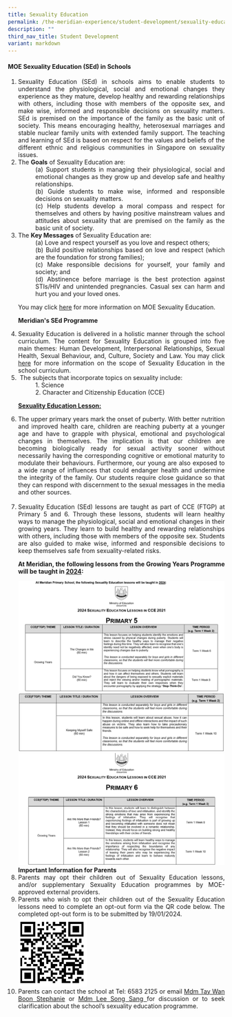 ```yaml
---
title: Sexuality Education
permalink: /the-meridian-experience/student-development/sexuality-education/
description: ""
third_nav_title: Student Development
variant: markdown
---
```

#### MOE Sexuality Education (SEd) in Schools

<ol align="justify">
  <li>Sexuality Education (SEd) in schools aims to enable students to understand the physiological, social and emotional changes they experience as they mature, develop healthy and rewarding relationships with others, including those with members of the opposite sex, and make wise, informed and responsible decisions on sexuality matters. SEd is premised on the importance of the family as the basic unit of society. This means encouraging healthy, heterosexual marriages and stable nuclear family units with extended family support. The teaching and learning of SEd is based on respect for the values and beliefs of the different ethnic and religious communities in Singapore on sexuality issues.</li>
	
  <li>The <b>Goals</b> of Sexuality Education are: 
		<dd>(a) Support students in managing their physiological, social and emotional changes as they grow up and develop safe and healthy relationships.</dd>
		<dd> (b) Guide students to make wise, informed and responsible decisions on sexuality matters.</dd>
		<dd>(c) Help students develop a moral compass and respect for themselves and others by having positive mainstream values and attitudes about sexuality that are premised on the family as the basic unit of society.</dd>
	</li>
	
  <li>The <b>Key Messages</b> of Sexuality Education are:</li>
	<dd>(a) Love and respect yourself as you love and respect others;</dd>
		<dd>(b) Build positive relationships based on love and respect (which are the foundation for strong families);</dd>
		<dd>(c) Make responsible decisions for yourself, your family and society; and</dd>
		<dd>(d) Abstinence before marriage is the best protection against STIs/HIV and unintended pregnancies. Casual sex can harm and hurt you and your loved ones.</dd>


<p>You may click <a href="https://go.gov.sg/moe-sexuality-education](https://go.gov.sg/moe-sexuality-education)">here</a> for more information on MOE Sexuality Education.</p>

<b>Meridian's SEd Programme</b>
	
<li>Sexuality Education is delivered in a holistic manner through the school curriculum. The content for Sexuality Education is grouped into five main themes: Human Development, Interpersonal Relationships, Sexual Health, Sexual Behaviour, and, Culture, Society and Law. You may click <a href="https://go.gov.sg/moe-sexuality-education-scope">here</a> for more information on the scope of Sexuality Education in the school curriculum.</li>

<li>&nbsp;The subjects that incorporate topics on sexuality include:</li>
	<dd>1.  Science</dd>
	<dd>2. Character and Citizenship Education (CCE)</dd>
	
<p><u><b>Sexuality Education Lesson:</b></u>&nbsp;</p>
	
<li>The upper primary years mark the onset of puberty. With better nutrition and improved health care, children are reaching puberty at a younger age and have to grapple with physical, emotional and psychological changes in themselves. The implication is that our children are becoming biologically ready for sexual activity sooner without necessarily having the corresponding cognitive or emotional maturity to modulate their behaviours. Furthermore, our young are also exposed to a wide range of influences that could endanger health and undermine the integrity of the family. Our students require close guidance so that they can respond with discernment to the sexual messages in the media and other sources.</li>
<br>
<li>Sexuality Education (SEd) lessons are taught as part of CCE (FTGP) at Primary 5 and 6. Through these lessons, students will learn healthy ways to manage the physiological, social and emotional changes in their growing years. They learn to build healthy and rewarding relationships with others, including those with members of the opposite sex. Students are also guided to make wise, informed and responsible decisions to keep themselves safe from sexuality-related risks.</li>

**At Meridian, the following lessons from the Growing Years Programme will be taught in&nbsp;<u>2024</u>:**
	
<img src="/images/The%20Meridian%20Experience/Sexuality%20Education/2024_Sexuality_Education_1.png">
	<br>
<img src="/images/The%20Meridian%20Experience/Sexuality%20Education/2024_Sexuality_Education_2.png">
	<br>
<img src="/images/The%20Meridian%20Experience/Sexuality%20Education/2024_Sexuality_Education_3.png">
<b>Important Information for Parents</b>
	
<li> Parents may opt their children out of Sexuality Education lessons, and/or supplementary Sexuality Education programmes by MOE-approved external providers.</li>
	
<li>Parents who wish to opt their children out of the Sexuality Education lessons need to complete an opt-out form via the QR code below. The completed opt-out form is to be submitted by 19/01/2024.</li>
	
<img style="width: 150px; height: 150px; border: 5px solid white;" alt="" src="/images/The%20Meridian%20Experience/Sexuality%20Education/Sexuality_QR_Code.png">



<li>Parents can contact the school at Tel: 6583 2125 or email&nbsp;<a href="mailto: tay_wan_boon@moe.edu.sg">Mdm Tay Wan Boon Stephanie</a> or&nbsp;<a href="mailto: lee_song_sang@moe.edu.sg">Mdm Lee Song Sang </a>for discussion or to seek clarification about the school’s sexuality&nbsp;education programme.</li>


</ol>